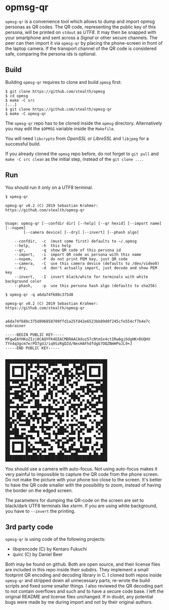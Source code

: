 opmsg-qr
========

`opmsg-qr` is a convenience tool which allows to dump and import opmsg
personas as QR codes. The QR code, representing the public key of this
persona, will be printed on `stdout` as *UTF8*. It may then be snapped with
your smartphone and sent across a *Signal* or other secure channels. The
peer can then import it via `opmsg-qr` by placing the phone-screen in front
of the laptop camera.
If the transport channel of the QR code is considered safe, comparing
the persona ids is optional.

Build
-----

Building `opmsg-qr` requires to clone and build `opmsg` first:

```
$ git clone https://github.com/stealth/opmsg
$ cd opmsg
$ make -C src
[...]
$ git clone https://github.com/stealth/opmsg-qr
$ make -C opmsg-qr
```

The `opmsg-qr` repo has to be cloned inside the `opmsg` directory.
Alternatively you may edit the `$OPMSG` variable inside the `Makefile`.

You will need `libcrypto` from *OpenSSL* or *LibreSSL* and `libjpeg` for a
successful build.

If you already cloned the `opmsg` repo before, do not forget to `git pull`
and `make -C src clean` as the initial step, instead of the `git clone ...`.

Run
---

You should run it only on a UTF8 terminal.

```
$ opmsg-qr

opmsg-qr v0.2 (C) 2019 Sebastian Krahmer: https://github.com/stealth/opmsg-qr


Usage: opmsg-qr [--confdir dir] [--help] [--qr hexid] [--import name] [--nopem]
		[--camera device] [--dry] [--invert] [--phash algo]

	--confdir,	-c	(must come first) defaults to ~/.opmsg
	--help,		-h	this help
	--qr, 		-q	show QR code of this persona id
	--import,	-i	import QR code as persona with this name
	--nopem,	-P	do not print PEM key, just QR code
	--camera,	-C	use this camera device (defaults to /dev/video0)
	--dry,		-d	don't actually import, just decode and show PEM key
	--invert,	-I	invert black/white for terminals with white background color
	--phash,	-p	use this persona hash algo (defaults to sha256)

$ opmsg-qr -q a6da74f688c375d8

opmsg-qr v0.2 (C) 2019 Sebastian Krahmer: https://github.com/stealth/opmsg-qr


a6da74f688c375d896858709ffd1a25fd42e6523bb89d0f245cfe554cf7b4e7c nobrainer

-----BEGIN PUBLIC KEY-----
MFgwEAYHKoZIzj0CAQYFK4EEACMDRAACAduz57cNtmSx4ctIRw6gj6dgHK+DUQHV
TYn4q3gcm7e/PO7gdJ/iq9SzRgDZd/NesHAFhdfdgb7OQZNmHPoJL9+J
-----END PUBLIC KEY-----


█████████████████████████████████████████████
██ ▄▄▄▄▄ █▄█ ▄█▄▄▄ █▀▀▀  ▀▀▀  █▄▄█▀█ ▄▄▄▄▄ ██
██ █   █ █▀▄▄▄▀ ▄▀█ ▄██▀▄ ██▄▀ █▀▀▄█ █   █ ██
██ █▄▄▄█ █ ▄  █▄▄█ ▀▀ ▄█▀▄██▄█▄▀█▀▀█ █▄▄▄█ ██
██▄▄▄▄▄▄▄█ ▀▄█▄█▄█ ▀ █▄▀▄█ █▄▀ ▀▄▀ █▄▄▄▄▄▄▄██
██ ▀▀▀▄█▄▄ █ █▄▀█▄ █ ▄ ▄██ ▀▄▄▀█    ▄▄▄ ▀▀▄██
███▀▀▀▀▄▄ █▀▄█ ▄▄█ ▄▀██  ▄▀▄ ▀ ▄▄██▀█▄▀▀█████
██▄▄██▀█▄▀▀█▄ █   ▄██ ▄▀▀█▀▄ ▄█ ▄ ▀▄█▀█▀▀ ▀██
██ ▄████▄▀ ▀█▀▀  ██ █ ▀ ▄ ▄ ▀███▄▀▀  ▀▄█▄█▀██
███▄  ▀▀▄▄█▀ ██ ▀▀ ▀ █▀▄ █ ▄█ ▀ ▀▄▀ █▄▀ ▄█▄██
██▄▄▄█▄█▄▄ ▄▄███▄▄▄█▄ ▀ ▄▄▀ ▄██▀█▀ █▄▀██▀  ██
██ ▄▄▀▄▄▄   ▄▄▀  █ █▀▀█▀▀▀ ▄▀▄▀█ █▀▀ ▀▄▄█▀▀██
██ █ ███▄ █▄▀█▀ ███▀▀▀▄█▄█ █ ▄▀▀ ▄ ▄█▄ ▄▀▀▄██
██▀▄▄▀█▄▄█▄▀█▀█▀▄ ██▀  ▀█▄ ▄ ▄▀▄ ▀▀▀ ▄ ▄  ▄██
███▀▄▀▄▄▄██ ▄ ▀ █▀▀  █▀▄▀ ▄ ▄▄▄▄▀██▄  ▀ ██▀██
██▀▄█▄ ▄▄  ██▀ ▀█▀██▀ ▀▄██▄▀ █ ▄▀▄▄▀▄▄█ ▀▄███
██████ ▄▄ ▀▀▀▀█ ▀█▄▄ █▄███▀▀▄██ █▀▄ ▀▀  ▀▄▀██
██▄▄████▄█▀█▄ ▀▄ ▄▄█  █  ▄▄▀▄▄▄ █▄ ▄▄▄ ▀▄▄▄██
██ ▄▄▄▄▄ █▄  ▄▄██▄▄ ▀▀▄█▀▄▄█▀▀▄ ▀▄ █▄█  ▄  ██
██ █   █ █▄▀▄   ▀▀▀▀▄  █▄█  ▄█▀  █▄▄▄ ▄▀▀ ███
██ █▄▄▄█ ███▀▀█▀▄█ ▀▀   ▄▀█▄█▀▀██▄██▀ ▀▄▀▀ ██
██▄▄▄▄▄▄▄█▄▄██▄█▄▄▄███▄███▄▄▄███▄▄▄▄▄█▄██▄███
█████████████████████████████████████████████

```

You should use a camera with auto-focus. Not using auto-focus makes it very
painful to impossible to capture the QR code from the phone screen. Do not make
the picture with your phone too close to the screen. It's better to have the QR
code smaller with the possibility to zoom, instead of having the
border on the edged screen.

The parameters for dumping the QR-code on the screen are set to black/dark
UTF8 terminals like *xterm*. If you are using white background, you have
to `--invert` the printing.

3rd party code
--------------

`opmsg-qr` is using code of the following projects:

* libqrencode (C) by Kentaro Fukuchi
* quirc (C) by Daniel Beer

Both may be found on github. Both are open source, and their license files are
included in this repo inside their subdirs. They implement a small footprint
QR encoding and decoding library in C. I cloned both repos inside `opmsg-qr`
and stripped down all unnecessary parts, re-wrote the build scripts and fixed
some smaller things. I also reviewed the QR decoding part to not contain overflows
and such and to have a secure code base.
I left the original README and license files unchanged. If in doubt, any potential
bugs were made by me during import and not by their original authors.


